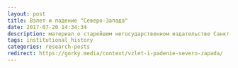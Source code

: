 ```yaml
---
layout: post
title: Взлет и падение "Северо-Запада"
date: 2017-07-20 14:34:34
description: материал о старейшем негосударственном издательстве Санкт-Петербурга, подготовленный мной и другими студентами Школы филологии НИУ ВШЭ
tags: institutional_history 
categories: research-posts
redirect: https://gorky.media/context/vzlet-i-padenie-severo-zapada/
---
```

